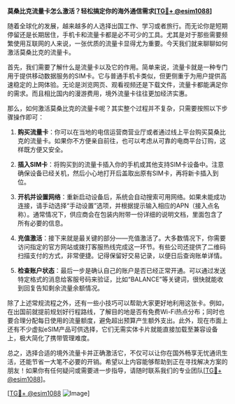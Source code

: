 **莫桑比克流量卡怎么激活？轻松搞定你的海外通信需求[[TG💪+ @esim1088](https://t.me/s/esim1088)]**

随着全球化的发展，越来越多的人选择出国工作、学习或者旅行。而无论你是短期停留还是长期居住，手机卡和流量卡都是必不可少的工具。尤其是对于那些需要频繁使用互联网的人来说，一张优质的流量卡显得尤为重要。今天我们就来聊聊如何激活莫桑比克的流量卡。

首先，我们需要了解什么是流量卡以及它的作用。简单来说，流量卡就是一种专门用于提供移动数据服务的SIM卡。它与普通手机卡类似，但更侧重于为用户提供高速稳定的上网体验。无论是浏览网页、观看视频还是下载文件，流量卡都能满足你的需求。而且相比国内的漫游费用，境外流量卡往往更加经济实惠。

那么，如何激活莫桑比克的流量卡呢？其实整个过程并不复杂，只需要按照以下步骤操作即可：

1. **购买流量卡**：你可以在当地的电信运营商营业厅或者通过线上平台购买莫桑比克的流量卡。如果你不方便亲自前往，也可以考虑从可靠的电商平台订购，这样既方便又安全。

2. **插入SIM卡**：将购买到的流量卡插入你的手机或其他支持SIM卡设备中。注意确保设备已经关机，然后小心地打开后盖取出原有SIM卡，再将新卡插入到位。

3. **开机并设置网络**：重新启动设备后，系统会自动搜索可用网络。如果未能成功连接，请手动选择“手动设置”选项，并根据提示输入相应的APN（接入点名称）。通常情况下，供应商会在包装内附带一份详细的说明文档，里面包含了所有必要的信息。

4. **充值激活**：接下来就是最关键的部分——充值激活了。大多数情况下，你需要访问指定的官方网站或拨打客服热线完成这一环节。有些公司还提供了二维码扫描支付的方式，非常便捷。记得保留好交易记录，以便日后查询账单详情。

5. **检查账户状态**：最后一步是确认自己的账户是否已经正常开通。可以通过发送特定格式的消息给客服号码来验证，比如“BALANCE”等关键词，很快就能收到回复告知剩余流量余额情况。

除了上述常规流程之外，还有一些小技巧可以帮助大家更好地利用这张卡。例如，在出国前就提前规划好行程路线，了解目的地是否有免费Wi-Fi热点分布；同时也要合理分配每日使用的流量额度，避免超出预算产生额外支出。此外，现在市面上还有不少虚拟eSIM产品可供选择，它们无需实体卡片就能直接加载至兼容设备上，极大简化了携带管理难度。

总之，选择合适的境外流量卡并正确激活它，不仅可以让你在国外畅享无忧通讯生活，还能节省一大笔不必要的开销。希望以上内容能够帮助到正在寻找解决方案的朋友！如果你有任何疑问或需要进一步指导，请随时联系我们的专业团队[[TG💪+ @esim1088](https://t.me/s/esim1088)]。

[[TG💪+ @esim1088](https://t.me/s/esim1088) ![Image](https://i.postimg.cc/4NQfJmqS/Snipaste-2025-05-13-00-14-12.png)]